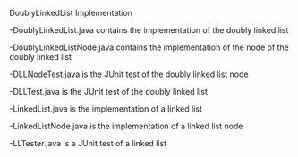 DoublyLinkedList Implementation



-DoublyLinkedList.java contains the implementation of the doubly linked list 

-DoublyLinkedListNode.java contains the implementation of the node of the doubly linked list

-DLLNodeTest.java is the JUnit test of the doubly linked list node

-DLLTest.java is the JUnit test of the doubly linked list 

-LinkedList.java is the implementation of a linked list

-LinkedListNode.java is the implementation of a linked list node

-LLTester.java is a JUnit test of a linked list 
